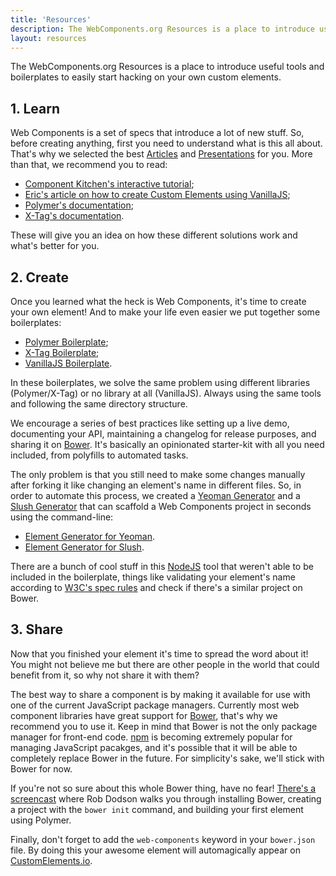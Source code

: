 ```yaml
---
title: 'Resources'
description: The WebComponents.org Resources is a place to introduce useful tools and boilerplates to easily start hacking on your own custom elements.
layout: resources
---
```


The WebComponents.org Resources is a place to introduce useful tools and boilerplates to easily start hacking on your own custom elements.

## 1. Learn

Web Components is a set of specs that introduce a lot of new stuff. So, before creating anything, first you need to understand what is this all about. That's why we selected the best [Articles](/articles/) and [Presentations](/articles/) for you. More than that, we recommend you to read:

* [Component Kitchen's interactive tutorial](http://component.kitchen/tutorial);
* [Eric's article on how to create Custom Elements using VanillaJS](http://www.html5rocks.com/en/tutorials/webcomponents/customelements/);
* [Polymer's documentation](http://www.polymer-project.org/docs/polymer/polymer.html);
* [X-Tag's documentation](http://x-tags.org/docs).

These will give you an idea on how these different solutions work and what's better for you.

## 2. Create

Once you learned what the heck is Web Components, it's time to create your own element! And to make your life even easier we put together some boilerplates:

* [Polymer Boilerplate](https://github.com/webcomponents/polymer-boilerplate);
* [X-Tag Boilerplate](https://github.com/webcomponents/x-tag-boilerplate);
* [VanillaJS Boilerplate](https://github.com/webcomponents/element-boilerplate).

In these boilerplates, we solve the same problem using different libraries (Polymer/X-Tag) or no library at all (VanillaJS). Always using the same tools and following the same directory structure.

We encourage a series of best practices like setting up a live demo, documenting your API, maintaining a changelog for release purposes, and sharing it on [Bower](http://bower.io/). It's basically an opinionated starter-kit with all you need included, from polyfills to automated tasks.

The only problem is that you still need to make some changes manually after forking it like changing an element's name in different files. So, in order to automate this process, we created a [Yeoman Generator](http://yeoman.io/) and a [Slush Generator](http://slushjs.github.io/#/) that can scaffold a Web Components project in seconds using the command-line:

* [Element Generator for Yeoman](https://github.com/webcomponents/generator-element).
* [Element Generator for Slush](https://github.com/webcomponents/slush-element).

There are a bunch of cool stuff in this [NodeJS](http://nodejs.org/) tool that weren't able to be included in the boilerplate, things like validating your element's name according to [W3C's spec rules](http://www.w3.org/TR/custom-elements/#concepts) and check if there's a similar project on Bower.

## 3. Share

Now that you finished your element it's time to spread the word about it! You might not believe me but there are other people in the world that could benefit from it, so why not share it with them?

The best way to share a component is by making it available for use with one of the current JavaScript package managers. Currently most web component libraries have great support for [Bower](http://bower.io/), that's why we recommend you to use it. Keep in mind that Bower is not the only package manager for front-end code. [npm](https://www.npmjs.com/) is becoming extremely popular for managing JavaScript pacakges, and it's possible that it will be able to completely replace Bower in the future. For simplicity's sake, we'll stick with Bower for now.

If you're not so sure about this whole Bower thing, have no fear! [There's a screencast](https://www.youtube.com/watch?v=1rz334A8U7o) where Rob Dodson walks you through installing Bower, creating a project with the `bower init` command, and building your first element using Polymer.

Finally, don't forget to add the `web-components` keyword in your `bower.json` file. By doing this your awesome element will automagically appear on [CustomElements.io](http://customelements.io/).
